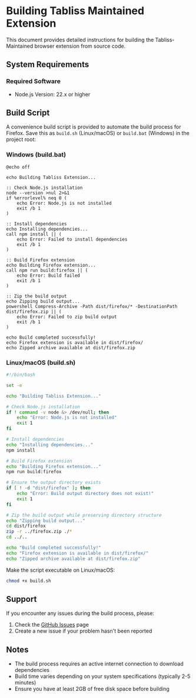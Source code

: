 # Building Tabliss Maintained Extension

This document provides detailed instructions for building the Tabliss-Maintained browser extension from source code.

## System Requirements

### Required Software

- Node.js Version: 22.x or higher

## Build Script

A convenience build script is provided to automate the build process for Firefox. Save this as `build.sh` (Linux/macOS) or `build.bat` (Windows) in the project root:

### Windows (build.bat)

```batch
@echo off

echo Building Tabliss Extension...

:: Check Node.js installation
node --version >nul 2>&1
if %errorlevel% neq 0 (
    echo Error: Node.js is not installed
    exit /b 1
)

:: Install dependencies
echo Installing dependencies...
call npm install || (
    echo Error: Failed to install dependencies
    exit /b 1
)

:: Build Firefox extension
echo Building Firefox extension...
call npm run build:firefox || (
    echo Error: Build failed
    exit /b 1
)

:: Zip the build output
echo Zipping build output...
powershell Compress-Archive -Path dist/firefox/* -DestinationPath dist/firefox.zip || (
    echo Error: Failed to zip build output
    exit /b 1
)

echo Build completed successfully!
echo Firefox extension is available in dist/firefox/
echo Zipped archive available at dist/firefox.zip
```

### Linux/macOS (build.sh)

```bash
#!/bin/bash

set -e

echo "Building Tabliss Extension..."

# Check Node.js installation
if ! command -v node &> /dev/null; then
    echo "Error: Node.js is not installed"
    exit 1
fi

# Install dependencies
echo "Installing dependencies..."
npm install

# Build Firefox extension
echo "Building Firefox extension..."
npm run build:firefox

# Ensure the output directory exists
if [ ! -d "dist/firefox" ]; then
    echo "Error: Build output directory does not exist!"
    exit 1
fi

# Zip the build output while preserving directory structure
echo "Zipping build output..."
cd dist/firefox
zip -r ../firefox.zip ./*
cd ../..

echo "Build completed successfully!"
echo "Firefox extension is available in dist/firefox/"
echo "Zipped archive available at dist/firefox.zip"
```

Make the script executable on Linux/macOS:

```bash
chmod +x build.sh
```

## Support

If you encounter any issues during the build process, please:

1. Check the [GitHub Issues](https://github.com/BookCatKid/tabliss-maintained/issues) page
2. Create a new issue if your problem hasn't been reported

## Notes

- The build process requires an active internet connection to download dependencies
- Build time varies depending on your system specifications (typically 2-5 minutes)
- Ensure you have at least 2GB of free disk space before building
